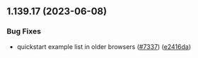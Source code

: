 ## 1.139.17 (2023-06-08)


### Bug Fixes

* quickstart example list in older browsers ([#7337](https://github.com/EddieHubCommunity/LinkFree/issues/7337)) ([e2416da](https://github.com/EddieHubCommunity/LinkFree/commit/e2416daee4eb06df62eded88c09310eede898a97))



